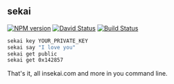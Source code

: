 ## sekai

[![NPM version](https://img.shields.io/npm/v/sekai.svg?style=flat)](https://www.npmjs.com/package/sekai)
[![David Status](https://david-dm.org/0x142857/sekai.svg)](https://david-dm.org/0x142857/sekai)
[![Build Status](https://travis-ci.org/0x142857/sekai.svg?branch=master)](https://travis-ci.org/0x142857/sekai)

```bash
sekai key YOUR_PRIVATE_KEY
sekai say "I love you"
sekai get public
sekai get 0x142857
```

That's it, all insekai.com and more in you command line.